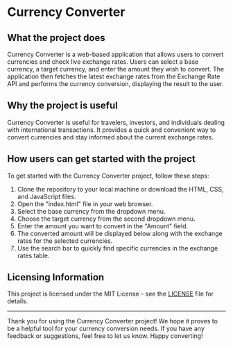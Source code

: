 # Currency Converter

## What the project does
Currency Converter is a web-based application that allows users to convert currencies and check live exchange rates. Users can select a base currency, a target currency, and enter the amount they wish to convert. The application then fetches the latest exchange rates from the Exchange Rate API and performs the currency conversion, displaying the result to the user.

## Why the project is useful
Currency Converter is useful for travelers, investors, and individuals dealing with international transactions. It provides a quick and convenient way to convert currencies and stay informed about the current exchange rates.

## How users can get started with the project
To get started with the Currency Converter project, follow these steps:

1. Clone the repository to your local machine or download the HTML, CSS, and JavaScript files.
2. Open the "index.html" file in your web browser.
3. Select the base currency from the dropdown menu.
4. Choose the target currency from the second dropdown menu.
5. Enter the amount you want to convert in the "Amount" field.
6. The converted amount will be displayed below along with the exchange rates for the selected currencies.
7. Use the search bar to quickly find specific currencies in the exchange rates table.

## Licensing Information
This project is licensed under the MIT License - see the [LICENSE](LICENSE) file for details.

---

Thank you for using the Currency Converter project! We hope it proves to be a helpful tool for your currency conversion needs. If you have any feedback or suggestions, feel free to let us know. Happy converting!